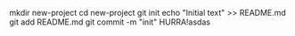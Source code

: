 mkdir new-project
cd new-project
git init
echo "Initial text" >> README.md
git add README.md
git commit -m "init" 
HURRA!asdas
